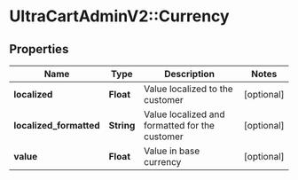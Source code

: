 # UltraCartAdminV2::Currency

## Properties
Name | Type | Description | Notes
------------ | ------------- | ------------- | -------------
**localized** | **Float** | Value localized to the customer | [optional] 
**localized_formatted** | **String** | Value localized and formatted for the customer | [optional] 
**value** | **Float** | Value in base currency | [optional] 



